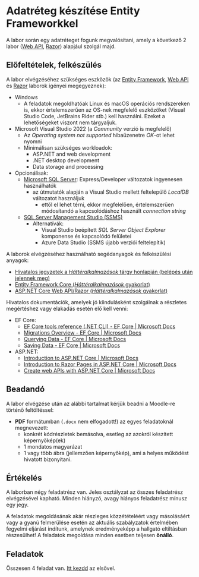 # Adatréteg készítése Entity Frameworkkel

A labor során egy adatréteget fogunk megvalósítani, amely a következő 2 labor ([Web API](../webapi/README.md), [Razor](../razor/README.md)) alapjául szolgál majd.

## Előfeltételek, felkészülés

A labor elvégzéséhez szükséges eszközök (az [Entity Framework](../ef/README.md), [Web API](../webapi/README.md) és [Razor](../razor/README.md) laborok igényei megegyeznek):

- Windows
  - A feladatok megoldhatóak Linux és macOS operációs rendszereken is, ekkor értelemszerűen az OS-nek megfelelő eszközöket (Visual Studio Code, JetBrains Rider stb.) kell használni. 
  Ezeket a lehetőségeket viszont nem tárgyaljuk.
- Microsoft Visual Studio 2022 (a _Community_ verzió is megfelelő)
  - Az _Operating system not supported_ hibaüzenetre _OK_-ot lehet nyomni
  - Minimálisan szükséges workloadok:
    - ASP.NET and web development
    - .NET desktop development
    - Data storage and processing
- Opcionálisak:
  - [Microsoft SQL Server](https://www.microsoft.com/en-us/sql-server/sql-server-downloads): Express/Developer változatok ingyenesen használhatók
    - az útmutatók alapján a Visual Studio mellett feltelepülő _LocalDB_ változatot használjuk
      - ettől el lehet térni, ekkor megfelelően, értelemszerűen módosítandó a kapcsolódáshoz használt _connection string_
  - [SQL Server Management Studio (SSMS)](https://docs.microsoft.com/en-us/sql/ssms/download-sql-server-management-studio-ssms)
    - Alternatívák:
      - Visual Studio beépített *SQL Server Object Explorer* komponense és kapcsolódó felületei 
      - Azure Data Studio (SSMS újabb verziói feltelepítik)

A laborok elvégzéséhez használható segédanyagok és felkészülési anyagok:
- [Hivatalos jegyzetek a _Háttéralkalmazások_ tárgy honlapján (belépés után jelennek meg)](https://www.aut.bme.hu/Course/VIAUBB04)
- [Entity Framework Core (_Háttéralkalmazások_ gyakorlat)](https://github.com/BMEVIAUBB04/gyakorlat-ef)
- [ASP.NET Core Web API/Razor (_Háttéralkalmazások_ gyakorlat)](https://github.com/BMEVIAUBB04/gyakorlat-rest-web-api)

Hivatalos dokumentációk, amelyek jó kiindulásként szolgálnak a részletes megértéshez vagy elakadás esetén elő kell venni:
- EF Core:
  - [EF Core tools reference (.NET CLI) - EF Core | Microsoft Docs](https://docs.microsoft.com/en-us/ef/core/miscellaneous/cli/dotnet)
  - [Migrations Overview - EF Core | Microsoft Docs](https://docs.microsoft.com/en-us/ef/core/managing-schemas/migrations/)
  - [Querying Data - EF Core | Microsoft Docs](https://docs.microsoft.com/en-us/ef/core/querying/)
  - [Saving Data - EF Core | Microsoft Docs](https://docs.microsoft.com/en-us/ef/core/saving/)
- ASP.NET:
  - [Introduction to ASP.NET Core | Microsoft Docs](https://docs.microsoft.com/en-us/aspnet/core/introduction-to-aspnet-core)
  - [Introduction to Razor Pages in ASP.NET Core | Microsoft Docs](https://docs.microsoft.com/en-us/aspnet/core/razor-pages/)
  - [Create web APIs with ASP.NET Core | Microsoft Docs](https://docs.microsoft.com/en-us/aspnet/core/web-api/)

## Beadandó

A labor elvégzése után az alábbi tartalmat kérjük beadni a Moodle-re történő feltöltéssel:
- **PDF** formátumban (`.docx` nem elfogadott!) az egyes feladatoknál megnevezett: 
  - konkrét kódrészletek bemásolva, esetleg az azokról készített képernyőkép(ek)
  - 1 mondatos magyarázat
  - 1 vagy több ábra (jellemzően képernyőkép), ami a helyes működést hivatott bizonyítani. 

## Értékelés

A laborban négy feladatrész van. Jeles osztályzat az összes feladatrész elvégzésével kapható. 
Minden hiányzó, avagy hiányos feladatrész mínusz egy jegy.

A feladatok megoldásának akár részleges közzétételéért vagy másolásáért vagy a gyanú felmerülése esetén az aktuális szabályzatok értelmében fegyelmi eljárást indítunk, amelynek eredményeképp a hallgató eltiltásban részesülhet! 
A feladatok megoldása minden esetben teljesen **önálló**.

## Feladatok

Összesen 4 feladat van. [Itt kezdd](Feladat-1.md) az elsővel.
